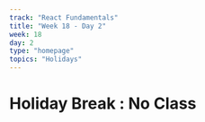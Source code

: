 ```yaml
---
track: "React Fundamentals"
title: "Week 18 - Day 2"
week: 18
day: 2
type: "homepage"
topics: "Holidays"
---
```



# Holiday Break : No Class